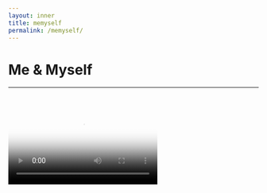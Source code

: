 ```yaml
---
layout: inner
title: memyself
permalink: /memyself/
---
```



# Me & Myself
---

<p>&nbsp;
</p>

<video src="concert-toulouse_final.mp4" poster="Concert-Toulouse-hor.jpg" controls>
</video>
